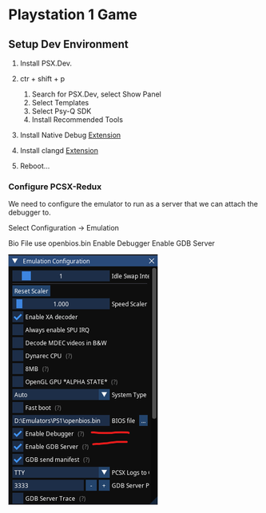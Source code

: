 # Playstation 1 Game

## Setup Dev Environment

1. Install PSX.Dev.
2. ctr + shift + p
	1. Search for PSX.Dev, select Show Panel
	2. Select Templates
	3. Select Psy-Q SDK
	4. Install Recommended Tools

3. Install Native Debug [Extension](https://marketplace.visualstudio.com/items?itemName=webfreak.debug)
3. Install clangd [Extension](https://marketplace.visualstudio.com/items?itemName=llvm-vs-code-extensions.vscode-clangd)
4. Reboot...

### Configure PCSX-Redux

We need to configure the emulator to run as a server that we can attach the debugger to.

Select Configuration -> Emulation

Bio File use openbios.bin
Enable Debugger
Enable GDB Server

![Debug Settings](../docs/pcsx-redux-debug-settings.png)